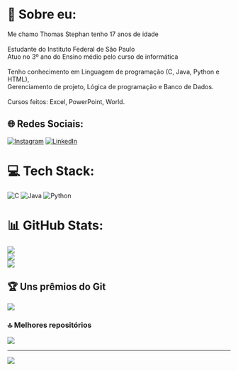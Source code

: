 # 💫 Sobre eu:
Me chamo Thomas Stephan tenho 17 anos de idade<br><br>Estudante do Instituto Federal de São Paulo<br>Atuo no 3º ano do Ensino médio pelo curso de informática<br><br>Tenho conhecimento em Linguagem de programação (C, Java, Python e HTML), <br>Gerenciamento de projeto,  Lógica de programação e Banco de Dados.<br><br>Cursos feitos: Excel, PowerPoint, World.


## 🌐 Redes Sociais:
[![Instagram](https://img.shields.io/badge/Instagram-%23E4405F.svg?logo=Instagram&logoColor=white)](https://instagram.com/thomas_carm0) [![LinkedIn](https://img.shields.io/badge/LinkedIn-%230077B5.svg?logo=linkedin&logoColor=white)](https://linkedin.com/in/ThomasStephanCarmoClaro) 

# 💻 Tech Stack:
![C](https://img.shields.io/badge/c-%2300599C.svg?style=for-the-badge&logo=c&logoColor=white) ![Java](https://img.shields.io/badge/java-%23ED8B00.svg?style=for-the-badge&logo=openjdk&logoColor=white) ![Python](https://img.shields.io/badge/python-3670A0?style=for-the-badge&logo=python&logoColor=ffdd54)
# 📊 GitHub Stats:
![](https://github-readme-stats.vercel.app/api?username=Demonjinx&theme=vue-dark&hide_border=false&include_all_commits=false&count_private=false)<br/>
![](https://github-readme-streak-stats.herokuapp.com/?user=Demonjinx&theme=vue-dark&hide_border=false)<br/>
![](https://github-readme-stats.vercel.app/api/top-langs/?username=Demonjinx&theme=vue-dark&hide_border=false&include_all_commits=false&count_private=false&layout=compact)

## 🏆 Uns prêmios do Git
![](https://github-profile-trophy.vercel.app/?username=Demonjinx&theme=radical&no-frame=false&no-bg=false&margin-w=4)

### 🔝 Melhores repositórios
![](https://github-contributor-stats.vercel.app/api?username=Demonjinx&limit=5&theme=dark&combine_all_yearly_contributions=true)

---
[![](https://visitcount.itsvg.in/api?id=Demonjinx&icon=0&color=0)](https://visitcount.itsvg.in)

<!-- Proudly created with GPRM ( https://gprm.itsvg.in ) -->
